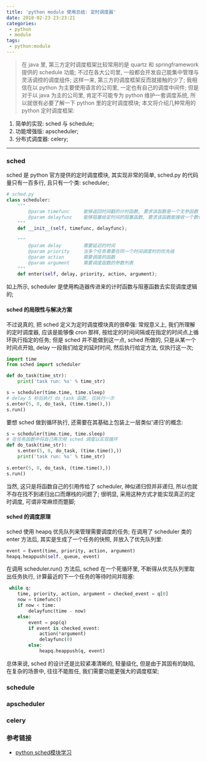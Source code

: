 ```yaml
---
title: 'python module 使用总结: 定时调度器'
date: 2018-02-23 23:23:21
categories:
 - python
 - module
tags:
 - python:module
---
```


> 在 java 里, 第三方定时调度框架比较常用的是 quartz 和 springframework 提供的 schedule 功能; 不过在各大公司里, 一般都会开发自己能集中管理与灵活调控的调度组件; 这样一来, 第三方的调度框架反而就接触的少了;
我相信在以 python 为主要使用语言的公司里, 一定也有自己的调度中间件; 但是对于以 java 为主的公司里, 肯定不可能专为 python 维护一套调度系统, 所以就很有必要了解一下 python 里的定时调度模块; 本文将介绍几种常用的 python 定时调度框架:
1. 简单的实现: sched 与 schedule;
2. 功能增强版: apscheduler;
3. 分布式调度器: celery;

<!--more-->

------

### **sched**
sched 是 python 官方提供的定时调度模块, 其实现非常的简单, sched.py 的代码量只有一百多行, 且只有一个类: scheduler;
``` python
# sched.py
class scheduler:
    """
        @param timefunc     能够返回时间戳的计时函数, 要求该函数是一个无参函数
        @param delayfunc    能够阻塞给定时间的阻塞函数, 要求该函数能接收一个数值类型的参数
    """
    def __init__(self, timefunc, delayfunc);
    
    """
        @param delay        需要延迟的时间
        @param priority     当多个任务需要在同一个时间调度时的优先级
        @param action       需要调度的函数
        @param argument     需要调度函数的参数列表
    """
    def enter(self, delay, priority, action, argument);
```
如上所示, scheduler 是使用构造器传进来的计时函数与阻塞函数去实现调度逻辑的;

#### **sched 的局限性与解决方案**
不过说真的, 把 sched 定义为定时调度模块真的很牵强:
常规意义上, 我们所理解的定时调度器, 应该是能够像 cron 那样, 按给定的时间间隔或在指定的时间点上循环执行指定的任务; 但是 sched 并不能做到这一点, sched 所做的, 只是从某一个时间点开始, delay 一段我们给定的延时时间, 然后执行给定方法, 仅执行这一次;
``` python
import time
from sched import scheduler

def do_task(time_str):
    print('task run: %s' % time_str)

s = scheduler(time.time, time.sleep)
# delay 5 秒后执行 do_task 函数, 仅执行一次
s.enter(5, 0, do_task, (time.time(),))
s.run()
```
要想 sched 做到循环执行, 还需要在其基础上包装上一层类似'递归'的概念:
``` python
s = scheduler(time.time, time.sleep)
# 在任务函数中将自己再次用 sched 调度以实现循环
def do_task(time_str):
    s.enter(5, 0, do_task, (time.time(),))
    print('task run: %s' % time_str)
    
s.enter(5, 0, do_task, (time.time(),))
s.run()
```
当然, 这只是将函数自己的引用传给了 scheduler, 神似递归但并非递归, 所以也就不存在找不到递归出口而爆栈的问题了;
很明显, 采用这种方式才能实现真正的定时调度, 可谓非常麻烦而蹩脚;

#### **sched 的调度原理**
sched 使用 heapq 优先队列来管理需要调度的任务; 在调用了 scheduler 类的 enter 方法后, 其实是生成了一个任务的快照, 并放入了优先队列里:
``` python
event = Event(time, priority, action, argument)
heapq.heappush(self._queue, event)
```
在调用 scheduler.run() 方法后, sched 在一个死循环里, 不断得从优先队列里取出任务执行, 计算最近的下一个任务的等待时间并阻塞:
``` python
 while q:
    time, priority, action, argument = checked_event = q[0]
    now = timefunc()
    if now < time:
        delayfunc(time - now)
    else:
        event = pop(q)
        if event is checked_event:
            action(*argument)
            delayfunc(0)
        else:
            heapq.heappush(q, event)
```
总体来说, sched 的设计还是比较紧凑清晰的, 轻量级化, 但是由于其固有的缺陷, 在复杂的场景中, 往往不能胜任, 我们需要功能更强大的调度框架;

### **schedule**

### **apscheduler**


### **celery**

### **参考链接**
- [python sched模块学习](http://blog.csdn.net/leonard_wang/article/details/54017537)

